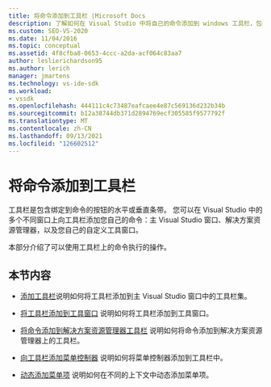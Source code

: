 ```yaml
---
title: 将命令添加到工具栏 |Microsoft Docs
description: 了解如何在 Visual Studio 中将自己的命令添加到 windows 工具栏，包括主窗口、解决方案资源管理器和自定义工具窗口。
ms.custom: SEO-VS-2020
ms.date: 11/04/2016
ms.topic: conceptual
ms.assetid: 4f8cfba8-0653-4ccc-a2da-acf064c83aa7
author: leslierichardson95
ms.author: lerich
manager: jmartens
ms.technology: vs-ide-sdk
ms.workload:
- vssdk
ms.openlocfilehash: 444111c4c73487eafcaee4e87c569136d232b34b
ms.sourcegitcommit: b12a38744db371d2894769ecf305585f9577792f
ms.translationtype: MT
ms.contentlocale: zh-CN
ms.lasthandoff: 09/13/2021
ms.locfileid: "126602512"
---
```

# <a name="add-commands-to-toolbars"></a>将命令添加到工具栏
工具栏是包含绑定到命令的按钮的水平或垂直条带。 您可以在 Visual Studio 中的多个不同窗口上向工具栏添加您自己的命令：主 Visual Studio 窗口、解决方案资源管理器，以及您自己的自定义工具窗口。

 本部分介绍了可以使用工具栏上的命令执行的操作。

## <a name="in-this-section"></a>本节内容
- [添加工具栏](../extensibility/adding-a-toolbar.md)说明如何将工具栏添加到主 Visual Studio 窗口中的工具栏集。

- [将工具栏添加到工具窗口](../extensibility/adding-a-toolbar-to-a-tool-window.md) 说明如何将工具栏添加到工具窗口。

- [将命令添加到解决方案资源管理器工具栏](../extensibility/adding-a-command-to-the-solution-explorer-toolbar.md) 说明如何将命令添加到解决方案资源管理器上的工具栏。

- [向工具栏添加菜单控制器](../extensibility/adding-a-menu-controller-to-a-toolbar.md) 说明如何将菜单控制器添加到工具栏中。

- [动态添加菜单项](../extensibility/dynamically-adding-menu-items.md) 说明如何在不同的上下文中动态添加菜单项。
